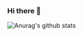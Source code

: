 ### Hi there 👋

![Anurag's github stats](https://github-readme-stats.vercel.app/api?username=tw-zcpeng&show_icons=true&theme=radical)

<!--
**tw-zcpeng/tw-zcpeng** is a ✨ _special_ ✨ repository because its `README.md` (this file) appears on your GitHub profile.

Here are some ideas to get you started:

- 🔭 I’m currently working on ...
- 🌱 I’m currently learning ...
- 👯 I’m looking to collaborate on ...
- 🤔 I’m looking for help with ...
- 💬 Ask me about ...
- 📫 How to reach me: ...
- 😄 Pronouns: ...
- ⚡ Fun fact: ...
-->
